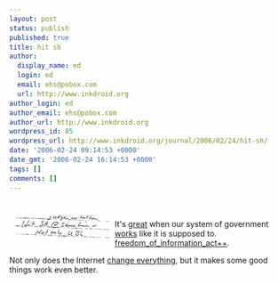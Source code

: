 ```yaml
---
layout: post
status: publish
published: true
title: hit sh
author:
  display_name: ed
  login: ed
  email: ehs@pobox.com
  url: http://www.inkdroid.org
author_login: ed
author_email: ehs@pobox.com
author_url: http://www.inkdroid.org
wordpress_id: 85
wordpress_url: http://www.inkdroid.org/journal/2006/02/24/hit-sh/
date: '2006-02-24 09:14:53 +0000'
date_gmt: '2006-02-24 16:14:53 +0000'
tags: []
comments: []
---
```


<p><a href="http://flickr.com/photos/66726692@N00/sets/72057594065491946/"><br />
<img src="/images/hit-sh.jpg" align="left" style="margin: 10px" alt="hit SH"/><br />
</a> It's <a href="http://technology.guardian.co.uk/news/story/0,,1716842,00.html">great</a> when our system of government <a href="http://www.outragedmoderates.org/2006/02/dod-staffers-notes-from-911-obtained.html">works</a> like it is supposed to. <a href="http://web.archive.org/web/20090927003157/http://www.usdoj.gov:80/04foia/">freedom_of_information_act++</a>.</p>
<p>Not only does the Internet <a href="http://maisonbisson.com/blog/post/11100/">change everything</a>, but it makes some good things work even better.</p>
